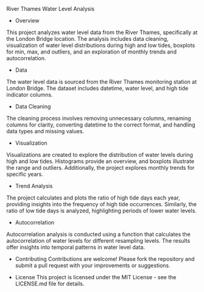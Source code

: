 River Thames Water Level Analysis

- Overview
  
This project analyzes water level data from the River Thames, specifically at the London Bridge location. The analysis includes data cleaning, visualization of water level distributions during high and low tides, boxplots for min, max, and outliers, and an exploration of monthly trends and autocorrelation.

- Data
  
The water level data is sourced from the River Thames monitoring station at London Bridge. The dataset includes datetime, water level, and high tide indicator columns.

- Data Cleaning
  
The cleaning process involves removing unnecessary columns, renaming columns for clarity, converting datetime to the correct format, and handling data types and missing values.

- Visualization
  
Visualizations are created to explore the distribution of water levels during high and low tides. Histograms provide an overview, and boxplots illustrate the range and outliers. Additionally, the project explores monthly trends for specific years.

- Trend Analysis
  
The project calculates and plots the ratio of high tide days each year, providing insights into the frequency of high tide occurrences. Similarly, the ratio of low tide days is analyzed, highlighting periods of lower water levels.

- Autocorrelation
  
Autocorrelation analysis is conducted using a function that calculates the autocorrelation of water levels for different resampling levels. The results offer insights into temporal patterns in water level data.

- Contributing
Contributions are welcome! Please fork the repository and submit a pull request with your improvements or suggestions.

- License
This project is licensed under the MIT License - see the LICENSE.md file for details.
